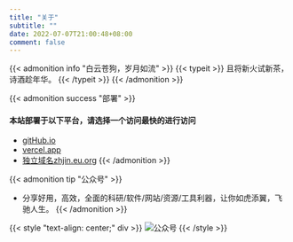 ```yaml
---
title: "关于"
subtitle: ""
date: 2022-07-07T21:00:48+08:00
comment: false
---
```






{{< admonition info "白云苍狗，岁月如流" >}}
 {{< typeit >}}
  且将新火试新茶，诗酒趁年华。
 {{< /typeit >}}
{{< /admonition >}}

{{< admonition success "部署" >}}
#### 本站部署于以下平台，请选择一个访问最快的进行访问
- [gitHub.io](https://charlie-king.github.io)
- [vercel.app](https://kingpo.vercel.app/)
- [独立域名zhjin.eu.org](https://zhjin.eu.org/)
{{< /admonition >}}


{{< admonition tip "公众号" >}}
- 分享好用，高效，全面的科研/软件/网站/资源/工具利器，让你如虎添翼，飞驰人生。
{{< /admonition >}}

{{< style "text-align: center;" div >}}
 ![公众号](/images/toolkz.png)
{{< /style >}}